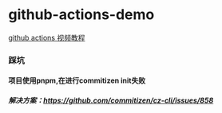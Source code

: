 # github-actions-demo

[github actions 视频教程](https://www.youtube.com/watch?v=QZdY4XYbqLI)

### 踩坑

#### 项目使用pnpm,在进行commitizen init失败
##### 解决方案：https://github.com/commitizen/cz-cli/issues/858
